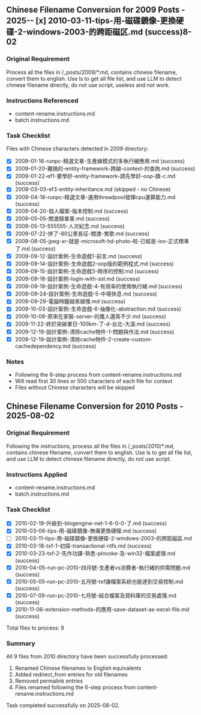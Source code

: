 ## Chinese Filename Conversion for 2009 Posts - 2025-- [x] 2010-03-11-tips-用-磁碟鏡像-更換硬碟-2-windows-2003-的跨距磁区.md (success)8-02

### Original Requirement
Process all the files in /_posts/2009/*.md, contains chinese filename, convert them to english. Use ls to get all file list, and use LLM to detect chinese filename directly, do not use script, useless and not work.

### Instructions Referenced
- content-rename.instructions.md
- batch.instructions.md

### Task Checklist

Files with Chinese characters detected in 2009 directory:

- [x] 2009-01-16-runpc-精選文章-生產線模式的多執行緒應用.md (success)
- [x] 2009-01-20-難搞的-entity-framework-跨越-context-的查詢.md (success)
- [x] 2009-01-22-ef1-要學好-entity-framework-請先學好-oop-跟-c.md (success)
- [x] 2009-03-03-ef3-entity-inheritance.md (skipped - no Chinese)
- [x] 2009-04-18-runpc-精選文章-運用threadpool發揮cpu運算能力.md (success)
- [x] 2009-04-20-個人檔案-版本控制.md (success)
- [x] 2009-05-05-關渡騎單車.md (success)
- [x] 2009-05-13-555555-人次紀念.md (success)
- [x] 2009-07-22-拼了-80公里長征-關渡-鶯歌.md (success)
- [x] 2009-08-05-jpeg-xr-就是-microsoft-hd-photo-啦-已經是-iso-正式標準了.md (success)
- [x] 2009-09-12-設計案例-生命遊戲1-前言.md (success)
- [x] 2009-09-14-設計案例-生命遊戲2-oop版的範例程式.md (success)
- [x] 2009-09-15-設計案例-生命遊戲3-時序的控制.md (success)
- [x] 2009-09-18-設計案例-login-with-ssl.md (success)
- [x] 2009-09-19-設計案例-生命遊戲-4-有效率的使用執行緒.md (success)
- [x] 2009-09-24-設計案例-生命遊戲-5-中場休息.md (success)
- [x] 2009-09-29-電腦時鐘越來越慢.md (success)
- [x] 2009-10-03-設計案例-生命遊戲-6-抽像化-abstraction.md (success)
- [x] 2009-10-08-原來在家裝-server-的魔人還真不少.md (success)
- [x] 2009-11-22-終於突破單日-100km-了-d-台北-大溪.md (success)
- [x] 2009-12-19-設計案例-清除cache物件-1-問題與作法.md (success)
- [x] 2009-12-19-設計案例-清除cache物件-2-create-custom-cachedependency.md (success)

### Notes
- Following the 6-step process from content-rename.instructions.md
- Will read first 30 lines or 500 characters of each file for context
- Files without Chinese characters will be skipped

## Chinese Filename Conversion for 2010 Posts - 2025-08-02

### Original Requirement
Following the instructions, process all the files in /_posts/2010/*.md, contains chinese filename, convert them to english. Use ls to get all file list, and use LLM to detect chinese filename directly, do not use script.

### Instructions Applied
- content-rename.instructions.md
- batch.instructions.md

### Task Checklist
- [x] 2010-02-19-升級到-blogengine-net-1-6-0-0-了.md (success)
- [x] 2010-03-06-tips-用-磁碟鏡像-無痛更換硬碟.md (success)
- [ ] 2010-03-11-tips-用-磁碟鏡像-更換硬碟-2-windows-2003-的跨距磁區.md
- [x] 2010-03-18-txf-1-初探-transactional-ntfs.md (success)
- [x] 2010-03-23-txf-2-先作功課-熟悉-pinvoke-及-win32-檔案處理.md (success)
- [x] 2010-04-05-run-pc-2010-四月號-生產者vs消費者-執行緒的供需問題.md (success)
- [x] 2010-05-05-run-pc-2010-五月號-txf讓檔案系統也能達到交易控制.md (success)
- [x] 2010-07-09-run-pc-2010-七月號-結合檔案及資料庫的交易處理.md (success)
- [x] 2010-11-06-extension-methods-的應用-save-dataset-as-excel-file.md (success)

Total files to process: 9

### Summary
All 9 files from 2010 directory have been successfully processed:
1. Renamed Chinese filenames to English equivalents
2. Added redirect_from entries for old filenames
3. Removed permalink entries
4. Files renamed following the 6-step process from content-rename.instructions.md

Task completed successfully on 2025-08-02.
